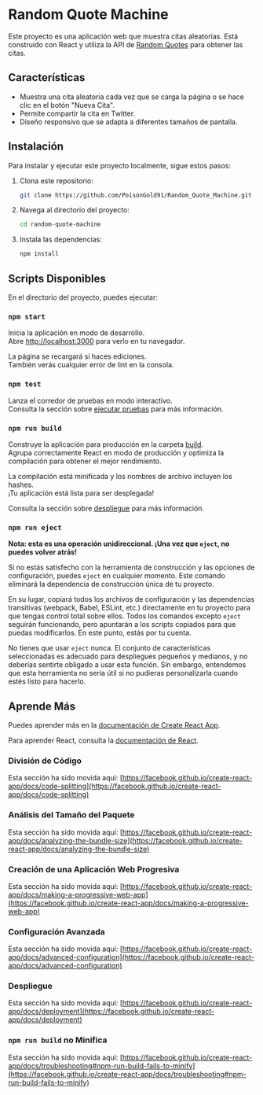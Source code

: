 # Random Quote Machine

Este proyecto es una aplicación web que muestra citas aleatorias. Está construido con React y utiliza la API de [Random Quotes](https://api.quotable.io/random) para obtener las citas.

## Características

- Muestra una cita aleatoria cada vez que se carga la página o se hace clic en el botón "Nueva Cita".
- Permite compartir la cita en Twitter.
- Diseño responsivo que se adapta a diferentes tamaños de pantalla.

## Instalación

Para instalar y ejecutar este proyecto localmente, sigue estos pasos:

1. Clona este repositorio:
    ```sh
    git clone https://github.com/PoisonGold91/Random_Quote_Machine.git
    ```
2. Navega al directorio del proyecto:
    ```sh
    cd random-quote-machine
    ```
3. Instala las dependencias:
    ```sh
    npm install
    ```

## Scripts Disponibles

En el directorio del proyecto, puedes ejecutar:

### `npm start`

Inicia la aplicación en modo de desarrollo.\
Abre [http://localhost:3000](http://localhost:3000) para verlo en tu navegador.

La página se recargará si haces ediciones.\
También verás cualquier error de lint en la consola.

### `npm test`

Lanza el corredor de pruebas en modo interactivo.\
Consulta la sección sobre [ejecutar pruebas](https://facebook.github.io/create-react-app/docs/running-tests) para más información.

### `npm run build`

Construye la aplicación para producción en la carpeta [build](http://_vscodecontentref_/1).\
Agrupa correctamente React en modo de producción y optimiza la compilación para obtener el mejor rendimiento.

La compilación está minificada y los nombres de archivo incluyen los hashes.\
¡Tu aplicación está lista para ser desplegada!

Consulta la sección sobre [despliegue](https://facebook.github.io/create-react-app/docs/deployment) para más información.

### `npm run eject`

**Nota: esta es una operación unidireccional. ¡Una vez que `eject`, no puedes volver atrás!**

Si no estás satisfecho con la herramienta de construcción y las opciones de configuración, puedes `eject` en cualquier momento. Este comando eliminará la dependencia de construcción única de tu proyecto.

En su lugar, copiará todos los archivos de configuración y las dependencias transitivas (webpack, Babel, ESLint, etc.) directamente en tu proyecto para que tengas control total sobre ellos. Todos los comandos excepto `eject` seguirán funcionando, pero apuntarán a los scripts copiados para que puedas modificarlos. En este punto, estás por tu cuenta.

No tienes que usar `eject` nunca. El conjunto de características seleccionadas es adecuado para despliegues pequeños y medianos, y no deberías sentirte obligado a usar esta función. Sin embargo, entendemos que esta herramienta no sería útil si no pudieras personalizarla cuando estés listo para hacerlo.

## Aprende Más

Puedes aprender más en la [documentación de Create React App](https://facebook.github.io/create-react-app/docs/getting-started).

Para aprender React, consulta la [documentación de React](https://reactjs.org/).

### División de Código

Esta sección ha sido movida aquí: [https://facebook.github.io/create-react-app/docs/code-splitting](https://facebook.github.io/create-react-app/docs/code-splitting)

### Análisis del Tamaño del Paquete

Esta sección ha sido movida aquí: [https://facebook.github.io/create-react-app/docs/analyzing-the-bundle-size](https://facebook.github.io/create-react-app/docs/analyzing-the-bundle-size)

### Creación de una Aplicación Web Progresiva

Esta sección ha sido movida aquí: [https://facebook.github.io/create-react-app/docs/making-a-progressive-web-app](https://facebook.github.io/create-react-app/docs/making-a-progressive-web-app)

### Configuración Avanzada

Esta sección ha sido movida aquí: [https://facebook.github.io/create-react-app/docs/advanced-configuration](https://facebook.github.io/create-react-app/docs/advanced-configuration)

### Despliegue

Esta sección ha sido movida aquí: [https://facebook.github.io/create-react-app/docs/deployment](https://facebook.github.io/create-react-app/docs/deployment)

### `npm run build` no Minifica

Esta sección ha sido movida aquí: [https://facebook.github.io/create-react-app/docs/troubleshooting#npm-run-build-fails-to-minify](https://facebook.github.io/create-react-app/docs/troubleshooting#npm-run-build-fails-to-minify)